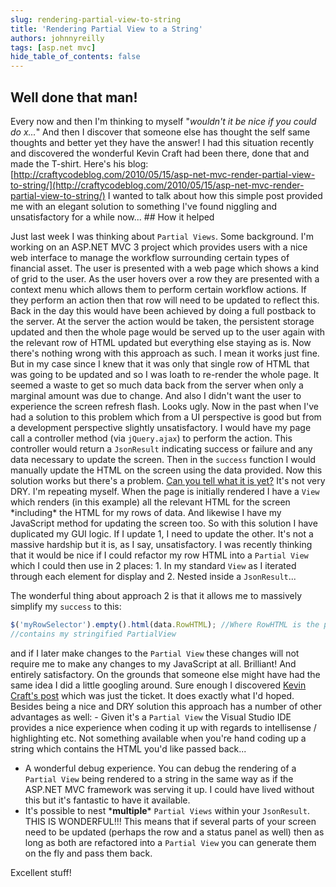 ```yaml
---
slug: rendering-partial-view-to-string
title: 'Rendering Partial View to a String'
authors: johnnyreilly
tags: [asp.net mvc]
hide_table_of_contents: false
---
```


## Well done that man!

<!--truncate-->

Every now and then I'm thinking to myself "_wouldn't it be nice if you could do x..._" And then I discover that someone else has thought the self same thoughts and better yet they have the answer! I had this situation recently and discovered the wonderful Kevin Craft had been there, done that and made the T-shirt. Here's his blog: [http://craftycodeblog.com/2010/05/15/asp-net-mvc-render-partial-view-to-string/](http://craftycodeblog.com/2010/05/15/asp-net-mvc-render-partial-view-to-string/) I wanted to talk about how this simple post provided me with an elegant solution to something I've found niggling and unsatisfactory for a while now... ## How it helped

Just last week I was thinking about `Partial Views`. Some background. I'm working on an ASP.NET MVC 3 project which provides users with a nice web interface to manage the workflow surrounding certain types of financial asset. The user is presented with a web page which shows a kind of grid to the user. As the user hovers over a row they are presented with a context menu which allows them to perform certain workflow actions. If they perform an action then that row will need to be updated to reflect this. Back in the day this would have been achieved by doing a full postback to the server. At the server the action would be taken, the persistent storage updated and then the whole page would be served up to the user again with the relevant row of HTML updated but everything else staying as is. Now there's nothing wrong with this approach as such. I mean it works just fine. But in my case since I knew that it was only that single row of HTML that was going to be updated and so I was loath to re-render the whole page. It seemed a waste to get so much data back from the server when only a marginal amount was due to change. And also I didn't want the user to experience the screen refresh flash. Looks ugly. Now in the past when I've had a solution to this problem which from a UI perspective is good but from a development perspective slightly unsatisfactory. I would have my page call a controller method (via `jQuery.ajax`) to perform the action. This controller would return a `JsonResult` indicating success or failure and any data necessary to update the screen. Then in the `success` function I would manually update the HTML on the screen using the data provided. Now this solution works but there's a problem. [Can you tell what it is yet?](http://en.wikipedia.org/wiki/Rolf_Harris) It's not very DRY. I'm repeating myself. When the page is initially rendered I have a `View` which renders (in this example) all the relevant HTML for the screen \*including\* the HTML for my rows of data. And likewise I have my JavaScript method for updating the screen too. So with this solution I have duplicated my GUI logic. If I update 1, I need to update the other. It's not a massive hardship but it is, as I say, unsatisfactory. I was recently thinking that it would be nice if I could refactor my row HTML into a `Partial View` which I could then use in 2 places: 1. In my standard `View` as I iterated through each element for display and 2. Nested inside a `JsonResult`...

The wonderful thing about approach 2 is that it allows me to massively simplify my `success` to this:

```js
$('myRowSelector').empty().html(data.RowHTML); //Where RowHTML is the property that
//contains my stringified PartialView
```

and if I later make changes to the `Partial View` these changes will not require me to make any changes to my JavaScript at all. Brilliant! And entirely satisfactory. On the grounds that someone else might have had the same idea I did a little googling around. Sure enough I discovered [Kevin Craft's post](http://craftycodeblog.com/2010/05/15/asp-net-mvc-render-partial-view-to-string/) which was just the ticket. It does exactly what I'd hoped. Besides being a nice and DRY solution this approach has a number of other advantages as well: - Given it's a `Partial View` the Visual Studio IDE provides a nice experience when coding it up with regards to intellisense / highlighting etc. Not something available when you're hand coding up a string which contains the HTML you'd like passed back...

- A wonderful debug experience. You can debug the rendering of a `Partial View` being rendered to a string in the same way as if the ASP.NET MVC framework was serving it up. I could have lived without this but it's fantastic to have it available.
- It's possible to nest \***multiple**\* `Partial Views` within your `JsonResult`. THIS IS WONDERFUL!!! This means that if several parts of your screen need to be updated (perhaps the row and a status panel as well) then as long as both are refactored into a `Partial View` you can generate them on the fly and pass them back.

Excellent stuff!

```

```
